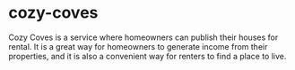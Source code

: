 # cozy-coves
Cozy Coves is a service where homeowners can publish their houses for rental. It is a great way for homeowners to generate income from their properties, and it is also a convenient way for renters to find a place to live.
